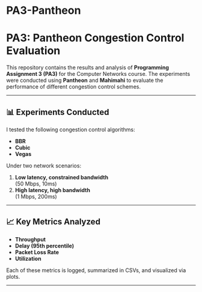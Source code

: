 # PA3-Pantheon
# PA3: Pantheon Congestion Control Evaluation

This repository contains the results and analysis of **Programming Assignment 3 (PA3)** for the Computer Networks course. The experiments were conducted using **Pantheon** and **Mahimahi** to evaluate the performance of different congestion control schemes.

---
## 📊 Experiments Conducted

I tested the following congestion control algorithms:

- **BBR**
- **Cubic**
- **Vegas**

Under two network scenarios:

1. **Low latency, constrained bandwidth**  
   (50 Mbps, 10ms)
2. **High latency, high bandwidth**  
   (1 Mbps, 200ms)

---

## 📈 Key Metrics Analyzed

- **Throughput**
- **Delay (95th percentile)**
- **Packet Loss Rate**
- **Utilization**

Each of these metrics is logged, summarized in CSVs, and visualized via plots.

---

